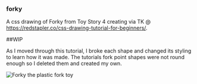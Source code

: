### forky
A css drawing of Forky from Toy Story 4 creating via TK @ https://redstapler.co/css-drawing-tutorial-for-beginners/.

##WIP
 
As I moved through this tutorial, I broke each shape and changed its styling to learn how it was made.  The tutorials fork point shapes were not round enough so I deleted them and created my own.

![Forky the plastic fork toy](https://user-images.githubusercontent.com/22779199/63546860-c5254b80-c4f8-11e9-9f28-4638b363177f.png)

